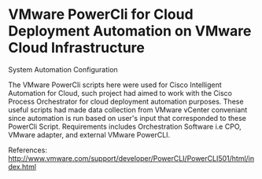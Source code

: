 VMware PowerCli for Cloud Deployment Automation on VMware Cloud Infrastructure
==========

System Automation Configuration

The VMware PowerCli scripts here were used for Cisco Intelligent Automation for Cloud, such project had aimed to work with the Cisco Process Orchestrator for cloud deployment automation purposes. 
These useful scripts had made data collection from VMware vCenter conveniant since automation is run based on user's input that corresponded to these PowerCli Script.
Requirements includes Orchestration Software i.e CPO, VMware adapter, and external VMware PowerCLI. 

References:
http://www.vmware.com/support/developer/PowerCLI/PowerCLI501/html/index.html
